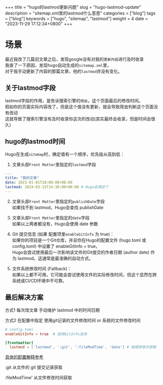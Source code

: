 +++
title = "hugo的lastmod更新问题"
slug = "hugo-lastmod-update"
description = "sitemap.xml里的lastmod什么意思"
categories = ["blog"]
tags = ["blog"]
keywords = ["hugo", "sitemap", "lastmod"]
weight = 4
date = "2023-11-29 17:12:34+0800"
+++

# 场景

最近我改了几篇旧文章之后，发现google没有对我的`更新内容`进行及时收录  
我查了一下原因，发现hugo自动生成的`sitemap.xml`里，  
对于我手动更新了内容的那篇文章，他的`lastmod`并没有变化。

## 关于lastmod字段
lastmod字段的作用，是告诉搜索引擎的`爬虫`，这个页面最后的修改时间。  
假如你的页面实际内容改了，但是这个值没有更新，就会导致爬虫判断这个页面没有改动    
这就导致了搜索引擎没有及时收录你这次的改动(其实最终会收录，但是时间会很久)

## hugo的lastmod时间

Hugo在生成`sitemap`时，确定<lastmod>值有一个顺序，优先级从高到低：

1. 文章头部`Front Matter`里指定的`lastmod`字段
``` Yaml
---
title: "我的文章"
date: 2023-01-01T10:00:00+08:00
lastmod: 2024-03-15T14:30:00+08:00 # Hugo会用这个
---
```

2. 文章头部`Front Matter`里指定的`publishDate`字段  
如果找不到 lastmod，Hugo会查找 publishDate

3. 文章头部`Front Matter`里指定的`date`字段  
如果以上两者都没有，Hugo会使用 date 参数

4. Git 提交信息 (如果 配置项里`enableGitInfo` 为 true)：   
如果你的项目是一个Git仓库，并且你在Hugo的配置文件 (hugo.toml 或 config.toml) 中设置了 enableGitInfo = true，  
Hugo会尝试使用最后一次影响该文件的Git提交的作者日期 (author date) 作为 lastmod。这通常是最准确的自动方式。  

5. 文件系统修改时间 (Fallback)：  
如果以上都不可用，它可能会尝试使用文件的实际修改时间，但这个显然在跨系统或CI/CD环境中不可靠。


## 最后解决方案

方式1 每次改文章 手动维护 lastmod 中的时间日期

方式2 在配置中指定 使用git记录的文件修改时间 or 系统的文件修改时间


``` toml
# config.toml
enableGitInfo = true  # 启用GitInfo支持

[frontmatter]
  lastmod = ['lastmod', ':git', ':fileModTime', 'date'] # 按顺序依次获取
``` 

[具体的配置解释参考](https://gohugo.io/configuration/front-matter/)

:git 从文件的 git 提交记录获取

:fileModTime' 从文件修改时间获取


